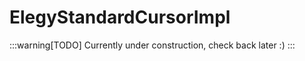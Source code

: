﻿
# ElegyStandardCursorImpl

:::warning[TODO]
Currently under construction, check back later :)
:::

